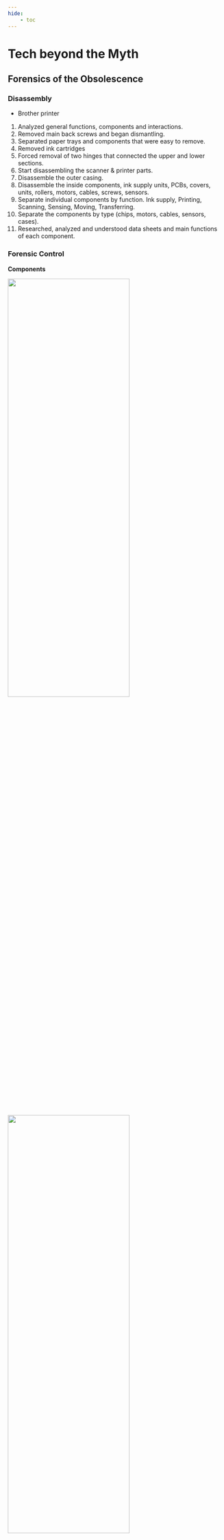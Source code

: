 ```yaml
---
hide:
    - toc
---
```


# Tech beyond the Myth
## Forensics of the Obsolescence

### Disassembly
- Brother printer

1. Analyzed general functions, components and interactions.
2. Removed main back screws and began dismantling.
3. Separated paper trays and components that were easy to remove.
4. Removed ink cartridges
5. Forced removal of two hinges that connected the upper and lower sections.
6. Start disassembling the scanner & printer parts.
7. Disassemble the outer casing.
8. Disassemble the inside components, ink supply units, PCBs, covers, units, rollers, motors, cables, screws, sensors.
9. Separate individual components by function. Ink supply, Printing, Scanning, Sensing, Moving, Transferring.
10. Separate the components by type (chips, motors, cables, sensors, cases).
11. Researched, analyzed and understood data sheets and main functions of each component.

### Forensic Control
**Components**

<img src="https://paresmarc.github.io/MDEF/images/tech/printer1.jpeg" width="75%" height="50%"/>
<img src="https://paresmarc.github.io/MDEF/images/tech/printer2.jpeg" width="75%" height="50%"/>
<img src="https://paresmarc.github.io/MDEF/images/tech/printer3.jpeg" width="75%" height="50%"/>
<img src="https://paresmarc.github.io/MDEF/images/tech/printer4.jpeg" width="75%" height="50%"/>
<img src="https://paresmarc.github.io/MDEF/images/tech/printer5.png" width="75%" height="50%"/>


## The Right to Hack

### Arduino

## Rethink and Reconnect

### Design

**Referents**
[Jordi Canudas](https://www.jordicanudas.com/projects/light-meets-chocolate)
<img src="https://paresmarc.github.io/MDEF/images/tech/jordiC.jpeg" width="75%" height="50%"/>

[Lolo y Sosaku](http://www.loloysosaku.com/exhibitions-events/lo-pati/)
<img src="https://paresmarc.github.io/MDEF/images/tech/lolo.png" width="75%" height="50%"/>

[Dylan Sheridan](https://www.instagram.com/p/CZ-eJNsMwcN/)
<img src="https://paresmarc.github.io/MDEF/images/tech/dylan.png" width="75%" height="50%"/>

**Tinkering**

We tested different parts and components.
We integrated different components and designed systems that interact with each other.
We brainstormed and discussed about the type of device we would like to build.
We built Knock Knock.


Different ideas of sound, light and behavior emerged through the chaos/ process of playing.


**Concept**

KNOCK-KNOCK is an automatic annoying machine that knocks on your door until you open it, then it stops ... until you close it again.

It wants your attention
It wants to interrupt your life
Takes you away from social networks
It tries to be funny


**Design**

Door Knocker
<img src="https://paresmarc.github.io/MDEF/images/tech/circuit.png" width="75%" height="50%"/>
<img src="https://paresmarc.github.io/MDEF/images/tech/sketch.png" width="75%" height="50%"/>

**Reflections**

What did we learn?

By disassembling everyday electronic objects, we can get a better understanding of how they are built, how society is built around them and how little we actually know about what we use.

It’s very fun to explore electronics. To build new things with existing parts and objects.

It’s hard to make something useless. As soon as you start reflecting on which functions it has it can become useful.  
